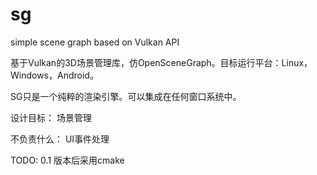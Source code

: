 # sg
simple scene graph based on Vulkan API

基于Vulkan的3D场景管理库，仿OpenSceneGraph。目标运行平台：Linux，Windows，Android。

SG只是一个纯粹的渲染引擎。可以集成在任何窗口系统中。

设计目标：
  场景管理




不负责什么：
  UI事件处理
  
TODO:
0.1 版本后采用cmake
